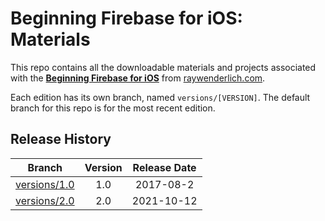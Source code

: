 # Beginning Firebase for iOS: Materials

This repo contains all the downloadable materials and projects associated with the **[Beginning Firebase for iOS](https://www.raywenderlich.com/22029618-beginning-firebase-for-ios)** from [raywenderlich.com](https://www.raywenderlich.com).

Each edition has its own branch, named `versions/[VERSION]`. The default branch for this repo is for the most recent edition.

## Release History

| Branch                                                                                  | Version | Release Date |
| --------------------------------------------------------------------------------------- |:-------:|:------------:|
| [versions/1.0](https://github.com/raywenderlich/video-ifb-materials/tree/versions/1.0) | 1.0     | 2017-08-2   |
| [versions/2.0](https://github.com/raywenderlich/video-ifb-materials/tree/versions/2.0) | 2.0     | 2021-10-12   |

